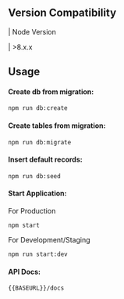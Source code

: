 ## Version Compatibility

| Node Version

| >8.x.x

## Usage

#### Create db from migration:
```
npm run db:create
```

#### Create tables from migration:
```
npm run db:migrate
```

#### Insert default records:
```
npm run db:seed
```

#### Start Application:
For Production
```
npm start
```
For Development/Staging
```
npm run start:dev
```
#### API Docs:
```
{{BASEURL}}/docs